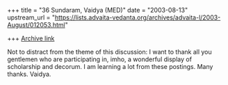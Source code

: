 +++
title = "36 Sundaram, Vaidya (MED)"
date = "2003-08-13"
upstream_url = "https://lists.advaita-vedanta.org/archives/advaita-l/2003-August/012053.html"

+++
[Archive link](https://lists.advaita-vedanta.org/archives/advaita-l/2003-August/012053.html)

Not to distract from the theme of this discussion:
I want to thank all you gentlemen who are participating in, imho, a
wonderful display of scholarship and decorum. I am learning a lot from
these postings. 
Many thanks.
Vaidya.

